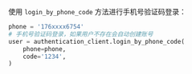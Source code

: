 使用 `login_by_phone_code` 方法进行手机号验证码登录：

```python
phone = '176xxxx6754'
# 手机号验证码登录，如果用户不存在会自动创建账号
user = authentication_client.login_by_phone_code(
    phone=phone,
    code='1234',
)
```